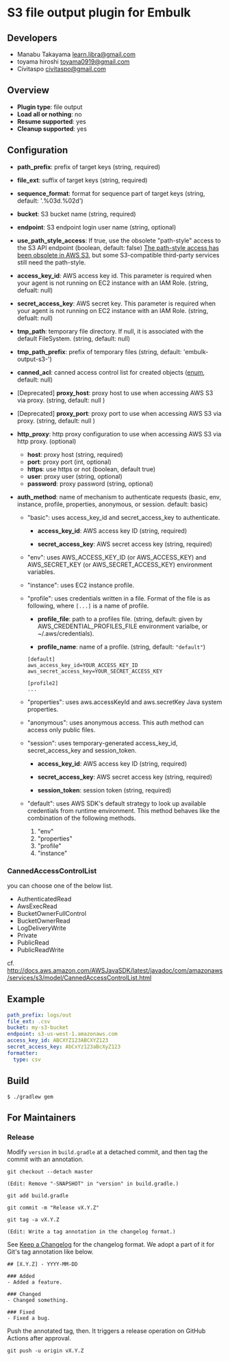 # S3 file output plugin for Embulk

## Developers

* Manabu Takayama <learn.libra@gmail.com>
* toyama hiroshi <toyama0919@gmail.com>
* Civitaspo <civitaspo@gmail.com>

## Overview

* **Plugin type**: file output
* **Load all or nothing**: no
* **Resume supported**: yes
* **Cleanup supported**: yes

## Configuration

- **path_prefix**: prefix of target keys (string, required)
- **file_ext**: suffix of target keys (string, required)
- **sequence_format**: format for sequence part of target keys (string, default: '.%03d.%02d')
- **bucket**: S3 bucket name (string, required)
- **endpoint**: S3 endpoint login user name (string, optional)
- **use_path_style_access**: If true, use the obsolete "path-style" access to the S3 API endpoint (boolean, default: false)
  [The path-style access has been obsolete in AWS S3](https://aws.amazon.com/jp/blogs/aws/amazon-s3-path-deprecation-plan-the-rest-of-the-story/), but some S3-compatible third-party services still need the path-style.
- **access_key_id**: AWS access key id. This parameter is required when your agent is not running on EC2 instance with an IAM Role. (string, defualt: null)
- **secret_access_key**: AWS secret key. This parameter is required when your agent is not running on EC2 instance with an IAM Role. (string, defualt: null)
- **tmp_path**: temporary file directory. If null, it is associated with the default FileSystem. (string, default: null)
- **tmp_path_prefix**: prefix of temporary files (string, default: 'embulk-output-s3-')
- **canned_acl**: canned access control list for created objects ([enum](#cannedaccesscontrollist), default: null)
- [Deprecated] **proxy_host**: proxy host to use when accessing AWS S3 via proxy. (string, default: null )
- [Deprecated] **proxy_port**: proxy port to use when accessing AWS S3 via proxy. (string, default: null )
- **http_proxy**: http proxy configuration to use when accessing AWS S3 via http proxy. (optional)
  - **host**: proxy host (string, required)
  - **port**: proxy port (int, optional)
  - **https**: use https or not (boolean, default true)
  - **user**: proxy user (string, optional)
  - **password**: proxy password (string, optional)

- **auth_method**: name of mechanism to authenticate requests (basic, env, instance, profile, properties, anonymous, or session. default: basic)

    - "basic": uses access_key_id and secret_access_key to authenticate.

        - **access_key_id**: AWS access key ID (string, required)

        - **secret_access_key**: AWS secret access key (string, required)

    - "env": uses AWS_ACCESS_KEY_ID (or AWS_ACCESS_KEY) and AWS_SECRET_KEY (or AWS_SECRET_ACCESS_KEY) environment variables.

    - "instance": uses EC2 instance profile.

    - "profile": uses credentials written in a file. Format of the file is as following, where `[...]` is a name of profile.

        - **profile_file**: path to a profiles file. (string, default: given by AWS_CREDENTIAL_PROFILES_FILE environment varialbe, or ~/.aws/credentials).

        - **profile_name**: name of a profile. (string, default: `"default"`)

      ```
      [default]
      aws_access_key_id=YOUR_ACCESS_KEY_ID
      aws_secret_access_key=YOUR_SECRET_ACCESS_KEY
  
      [profile2]
      ...
      ```

    - "properties": uses aws.accessKeyId and aws.secretKey Java system properties.

    - "anonymous": uses anonymous access. This auth method can access only public files.

    - "session": uses temporary-generated access_key_id, secret_access_key and session_token.

        - **access_key_id**: AWS access key ID (string, required)

        - **secret_access_key**: AWS secret access key (string, required)

        - **session_token**: session token (string, required)

    - "default": uses AWS SDK's default strategy to look up available credentials from runtime environment. This method behaves like the combination of the following methods.

        1. "env"
        1. "properties"
        1. "profile"
        1. "instance"



### CannedAccessControlList
you can choose one of the below list.

- AuthenticatedRead
- AwsExecRead
- BucketOwnerFullControl
- BucketOwnerRead
- LogDeliveryWrite
- Private
- PublicRead
- PublicReadWrite

cf. http://docs.aws.amazon.com/AWSJavaSDK/latest/javadoc/com/amazonaws/services/s3/model/CannedAccessControlList.html

## Example

```yaml
path_prefix: logs/out
file_ext: .csv
bucket: my-s3-bucket
endpoint: s3-us-west-1.amazonaws.com
access_key_id: ABCXYZ123ABCXYZ123
secret_access_key: AbCxYz123aBcXyZ123
formatter:
  type: csv
```


## Build

```
$ ./gradlew gem
```

For Maintainers
----------------

### Release

Modify `version` in `build.gradle` at a detached commit, and then tag the commit with an annotation.

```
git checkout --detach master

(Edit: Remove "-SNAPSHOT" in "version" in build.gradle.)

git add build.gradle

git commit -m "Release vX.Y.Z"

git tag -a vX.Y.Z

(Edit: Write a tag annotation in the changelog format.)
```

See [Keep a Changelog](https://keepachangelog.com/en/1.0.0/) for the changelog format. We adopt a part of it for Git's tag annotation like below.

```
## [X.Y.Z] - YYYY-MM-DD

### Added
- Added a feature.

### Changed
- Changed something.

### Fixed
- Fixed a bug.
```

Push the annotated tag, then. It triggers a release operation on GitHub Actions after approval.

```
git push -u origin vX.Y.Z
```
